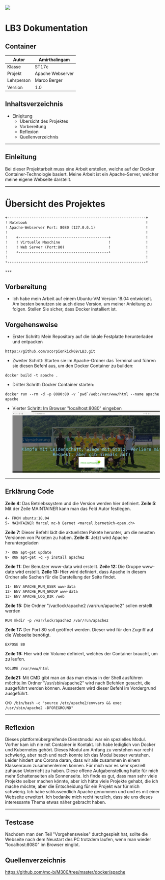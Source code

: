 ![](https://owncloud.org/wp-content/uploads/2018/09/ownCloud-docker-1.png)
# LB3 Dokumentation
## Container

| Autor | Amirthalingam |
| ------ | ------ |
| Klasse | ST17c|
| Projekt | Apache Webserver |
| Lehrperson | Marco Berger|
| Version | 1.0 |

## Inhaltsverzeichnis

- Einleitung
  - Übersicht des Projektes
  - Vorbereitung
  - Reflexion
  - Quellenverzeichnis


***
## Einleitung

Bei dieser Projektarbeit muss eine Arbeit erstellen, welche auf der Docker Container-Technologie basiert.
Meine Arbeit ist ein Apache-Server, welcher meine eigene Webseite darstellt.

***
# Übersicht des Projektes
    +---------------------------------------------------------------+
    ! Notebook                                                      !                 
    ! Apache-Webserver Port: 8080 (127.0.0.1)                       !	
    !                                                               !	
    !    +-----------------------------------------+                !
    !    ! Virtuelle Maschine                      !                !
    !    ! Web Server (Port:80)                    !                !
    !    +-----------------------------------------+                !
    !                                                               !	
    +---------------------------------------------------------------+

    ***
## Vorbereitung

- Ich habe mein Arbeit auf einem Ubuntu-VM Version 18.04 entwickelt. Am besten benutzen sie auch diese Version, um meiner Anleitung zu folgen. Stellen Sie sicher, dass Docker installiert ist.

## Vorgehensweise
- Erster Schritt: Mein Repository auf die lokale Festplatte herunterladen und entpacken
```
https://github.com/scorpionkick69/LB3.git
```
- Zweiter Schritt: Starten sie im Apache-Ordner das Terminal und führen sie diesen Befehl aus, um den Docker Container zu builden:
```
docker build -t apache .
```
- Dritter Schritt: Docker Container starten:

```
docker run --rm -d -p 8080:80 -v `pwd`/web:/var/www/html --name apache apache
```

- Vierter Schritt: Im Browser "localhost:8080" eingeben
![Bild1](1.PNG)

***
## Erklärung Code
**Zeile 4:** Das Betriebssystem und die Version werden hier definiert.
**Zeile 5:** Mit der Zeile MAINTAINER kann man das Feld Autor festlegen.
```
4- FROM ubuntu:18.04
5- MAINTAINER Marcel mc-b Bernet <marcel.bernet@ch-open.ch>
```

**Zeile 7:** Dieser Befehl lädt die aktuellsten Pakete herunter, um die neusten Versionen von Paketen zu haben.
**Zeile 8:** Jetzt wird Apache heruntergeladen
```
7- RUN apt-get update
8- RUN apt-get -q -y install apache2
```

**Zeile 11:** Der Benutzer www-data wird erstellt.
**Zeile 12:** Die Gruppe www-date wird erstellt.
**Zeile 13:** Hier wird definiert, dass Apache in diesem Ordner alle Sachen für die Darstellung der Seite findet.
```
11- ENV APACHE_RUN_USER www-data
12- ENV APACHE_RUN_GROUP www-data
13- ENV APACHE_LOG_DIR /web
```

**Zeile 15:** Die Ordner "/var/lock/apache2 /var/run/apache2" sollen erstellt werden
```
RUN mkdir -p /var/lock/apache2 /var/run/apache2
```

**Zeile 17:** Der Port 80 soll geöffnet werden. Dieser wird für den Zugriff auf die Webseite benötigt.
```
EXPOSE 80
```

**Zeile 19:** Hier wird ein Volume definiert, welches der Container braucht, um zu laufen.
```
VOLUME /var/www/html
```

**Zeile21:** Mit CMD gibt man an das man etwas in der Shell ausführen möchte.Im Ordner "/usr/sbin/apache2" wird nach Befehlen gesucht, die ausgeführt werden können. Ausserdem wird dieser Befehl im Vordergrund ausgeführt.
```
CMD /bin/bash -c "source /etc/apache2/envvars && exec /usr/sbin/apache2 -DFOREGROUND"
```
***
## Reflexion
Dieses plattformübergreifende Dienstmodul war ein spezielles Modul. Vorher kam ich nie mit Container in Kontakt. Ich habe lediglich von Docker und Kubernetes gehört. Dieses Modul am Anfang zu verstehen war recht schwierig, aber nach und nach konnte ich das Modul besser 
verstehen. Leider hindert uns Corona daran, dass wir alle zusammen in einem Klassenraum zusammenlernen können. Für mich war es sehr speziell zuhause Unterricht zu haben. Diese offene Aufgabenstellung hatte für mich mehr Schattenseiten als Sonnenseite. Ich finde es gut, 
dass man sehr viele Projekte selber machen könnte, aber ich hätte viele Projekte gehabt, die ich mache möchte, aber die Entscheidung für ein Projekt war für mich schwierig. Ich habe schlussendlich Apache genommen und und es mit einer Webseite erweitert. Ich bedanke mich 
recht herzlich, dass sie uns dieses interessante Thema etwas näher gebracht haben.
***
## Testcase
Nachdem man den Teil "Vorgehensweise" durchgespielt hat, sollte die Webseite nach dem Neustart des PC trotzdem laufen, wenn man wieder "localhost:8080" im Browser eingibt.

## Quellenverzeichnis

https://github.com/mc-b/M300/tree/master/docker/apache


